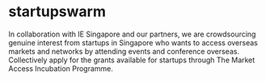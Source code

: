 startupswarm
============

In collaboration with IE Singapore and our partners, we are crowdsourcing genuine interest from startups in Singapore who wants to access overseas markets and networks by attending events and conference overseas. Collectively apply for the grants available for startups through The Market Access Incubation Programme.
